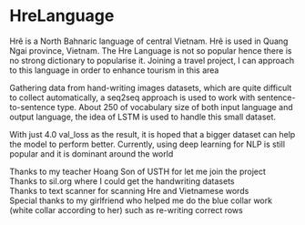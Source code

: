 # HreLanguage

Hrê is a North Bahnaric language of central Vietnam. Hrê is used in Quang Ngai province, Vietnam. The Hre Language is not so popular hence there is no strong dictionary to popularise it. Joining a travel project, I can approach to this language in order to enhance tourism in this area

Gathering data from hand-writing images datasets, which are quite difficult to collect automatically, a seq2seq approach is used to work with sentence-to-sentence type. About 250 of vocabulary size of both input language and output language, the idea of LSTM is used to handle this small dataset. 

With just 4.0 val_loss as the result, it is hoped that a bigger dataset can help the model to perform better. Currently, using deep learning for NLP is still popular and it is dominant around the world

Thanks to my teacher Hoang Son of USTH for let me join the project <br>
Thanks to sil.org where I could get the handwriting datasets<br>
Thanks to text scanner for scanning Hre and Vietnamese words<br>
Special thanks to my girlfriend who helped me do the blue collar work (white collar according to her) such as re-writing correct rows<br>
